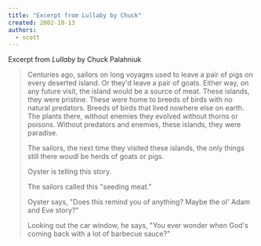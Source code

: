 ```yaml
---
title: "Excerpt from Lullaby by Chuck"
created: 2002-10-13
authors: 
  - scott
---
```


Excerpt from _Lullaby_ by Chuck Palahniuk

> Centuries ago, sailors on long voyages used to leave a pair of pigs on every deserted island. Or they'd leave a pair of goats. Either way, on any future visit, the island would be a source of meat. These islands, they were pristine. These were home to breeds of birds with no natural predators. Breeds of birds that lived nowhere else on earth. The plants there, without enemies they evolved without thorns or poisons. Without predators and enemies, these islands, they were paradise.  
>   
> The sailors, the next time they visited these islands, the only things still there woudl be herds of goats or pigs.  
>   
> Oyster is telling this story.  
>   
> The sailors called this "seeding meat."  
>   
> Oyster says, "Does this remind you of anything? Maybe the ol' Adam and Eve story?"  
>   
> Looking out the car window, he says, "You ever wonder when God's coming back with a lot of barbecue sauce?"
